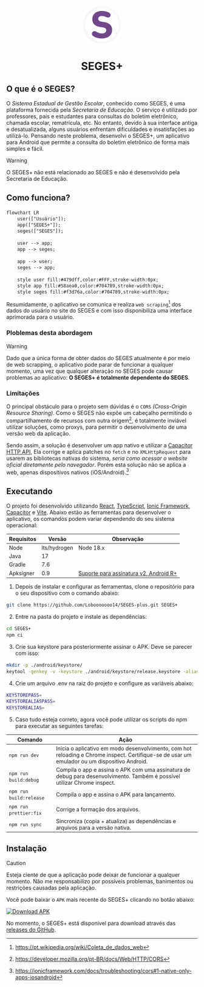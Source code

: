 <div align="center">
  <img src="./assets/icon-foreground.png" alt="SEGES+" width="100" />
  <h1>SEGES+</h1>
</div>

## O que é o SEGES?

O _Sistema Estadual de Gestão Escolar_, conhecido como SEGES, é uma plataforma fornecida pela _Secretaria de Educação_. O serviço é utilizado por professores, pais e estudantes para consultas do boletim eletrônico, chamada escolar, rematrícula, etc. No entanto, devido à sua interface antiga e desatualizada, alguns usuários enfrentam dificuldades e insatisfações ao utilizá-lo. Pensando neste problema, desenvolvi o SEGES+, um aplicativo para Android que permite a consulta do boletim eletrônico de forma mais simples e fácil.

> [!WARNING]
> O SEGES+ não está relacionado ao SEGES e não é desenvolvido pela Secretaria de Educação.

## Como funciona?

```mermaid
flowchart LR
    user(["Usuário"]);
    app(["SEGES+"]);
    seges(["SEGES"]);

    user --> app;
    app --> seges;

    app --> user;
    seges --> app;

    style user fill:#479dff,color:#FFF,stroke-width:0px;
    style app fill:#58aea0,color:#704789,stroke-width:0px;
    style seges fill:#f3d76a,color:#704789,stroke-width:0px;
```

Resumidamente, o aplicativo se comunica e realiza `web scraping`[^1] dos dados do usuário no site do SEGES e com isso disponibiliza uma interface aprimorada para o usuário.

### Ploblemas desta abordagem

> [!WARNING]
> Dado que a única forma de obter dados do SEGES atualmente é por meio de web scrapping, o aplicativo pode parar de funcionar a qualquer momento, uma vez que qualquer alteração no SEGES pode causar problemas ao aplicativo: **O SEGES+ é totalmente dependente do SEGES**.

### Limitações

O principal obstáculo para o projeto sem dúvidas é o `CORS` _(Cross-Origin Resource Sharing)_. Como o SEGES não expõe um cabeçalho permitindo o compartilhamento de recursos com outra origem[^2], é totalmente inviável utilizar soluções, como proxys, para permitir o desenvolvimento de uma versão web da aplicação.

Sendo assim, a solução é desenvolver um app nativo e utilizar a [Capacitor HTTP API](https://capacitorjs.com/docs/apis/http/), Ela corrige e aplica patches no `fetch` e no `XMLHttpRequest` para usarem as bibliotecas nativas do sistema, _seria como acessar o website oficial diretamente pelo navegador_. Porém esta solução não se aplica a web, apenas dispositivos nativos (iOS/Android).[^3]

## Executando

O projeto foi desenvolvido utilizando [React](https://react.dev/), [TypeScript](https://www.typescriptlang.org/), [Ionic Framework](https://ionicframework.com/), [Capacitor](https://capacitorjs.com/) e [Vite](https://vitejs.dev/). Abaixo estão as ferramentas para desenvolver o aplicativo, os comandos podem variar dependendo do seu sistema operacional:

| Requisitos | Versão       | Observação                                                                                                                                      |
| ---------- | ------------ | ----------------------------------------------------------------------------------------------------------------------------------------------- |
| Node       | lts/hydrogen | Node 18.x                                                                                                                                       |
| Java       | 17           |                                                                                                                                                 |
| Gradle     | 7.6          |                                                                                                                                                 |
| Apksigner  | 0.9          | [Suporte para assinatura v2, Android R+](https://developer.android.com/about/versions/11/behavior-changes-11?hl=pt-br#compressed-resource-file) |

1. Depois de instalar e configurar as ferramentas, clone o repositório para o seu dispositivo com o comando abaixo:

```sh
git clone https://github.com/Lobooooooo14/SEGES-plus.git SEGES+
```

2. Entre na pasta do projeto e instale as dependências:

```sh
cd SEGES+
npm ci
```

3. Crie sua keystore para posteriormente assinar o APK. Deve se parecer com isso:

```sh
mkdir -p ./android/keystore/
keytool -genkey -v -keystore ./android/keystore/release.keystore -alias seuAliasAqui -keyalg RSA -keysize 2048 -validity 10000
```

4. Crie um arquivo .env na raiz do projeto e configure as variáveis abaixo:

```sh
KEYSTOREPASS=
KEYSTOREALIASPASS=
KEYSTOREALIAS=
```

5. Caso tudo esteja correto, agora você pode utilizar os scripts do npm para executar as seguintes tarefas:

| Comando                 | Ação                                                                                                                                          |
| ----------------------- | --------------------------------------------------------------------------------------------------------------------------------------------- |
| `npm run dev`           | Inicia o aplicativo em modo desenvolvimento, com hot reloading e Chrome inspect. Certifique-se de usar um emulador ou um dispositivo Android. |
| `npm run build:debug`   | Compila o app e assina o APK com uma assinatura de debug para desenvolvimento. Também é possível utilizar Chrome inspect.                     |
| `npm run build:release` | Compila o app e assina o APK para lançamento.                                                                                                 |
| `npm run prettier:fix`  | Corrige a formação dos arquivos.                                                                                                              |
| `npm run sync`          | Sincroniza (copia + atualiza) as dependências e arquivos para a versão nativa.                                                                |

## Instalação

> [!CAUTION]
> Esteja ciente de que a aplicação pode deixar de funcionar a qualquer momento. Não me responsabilizo por possíveis problemas, banimentos ou restrições causadas pela aplicação.

Você pode baixar o `APK` mais recente do SEGES+ clicando no botão abaixo:

<a href="https://github.com/Lobooooooo14/SEGES-plus/releases/latest/download/SEGES+.apk">
  <img src="https://github.com/Lobooooooo14/SEGES-plus/assets/88998991/f1fbe840-8e05-47ae-859c-f1f99f85fbca" alt="Download APK" width="200">
</a>

No momento, o SEGES+ está disponível para download através das [releases do GitHub](https://github.com/Lobooooooo14/SEGES-plus/releases).

[^1]: https://pt.wikipedia.org/wiki/Coleta_de_dados_web
[^2]: https://developer.mozilla.org/pt-BR/docs/Web/HTTP/CORS
[^3]: https://ionicframework.com/docs/troubleshooting/cors#1-native-only-apps-iosandroid

